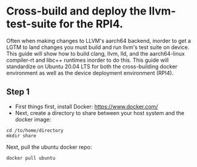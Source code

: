 # Cross-build and deploy the llvm-test-suite for the RPI4.

Often when making changes to LLVM's aarch64 backend, inorder to get a LGTM to land changes you must build and run llvm's test suite on device. This guide will show how to build clang, llvm, lld, and the aarch64-linux compiler-rt and libc++ runtimes inorder to do this. This guide will standardize on Ubuntu 20.04 LTS for both the cross-building docker environment as well as the device deployment environment (RPI4).

## Step 1

* First things first, install Docker: https://www.docker.com/
* Next, create a directory to share between your host system and the docker image:

```
cd /to/home/directory
mkdir share
```

Next, pull the ubuntu docker repo:

```
docker pull ubuntu
```


